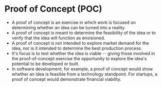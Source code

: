 # Proof of Concept (POC)

- A proof of concept is an exercise in which work is focused on determining whether an idea can be turned into a reality. 
- A proof of concept is meant to determine the feasibility of the idea or to verify that the idea will function as envisioned.
- A proof of concept is not intended to explore market demand for the idea, nor is it intended to determine the best production process.
- It's focus is to test whether the idea is viable -- giving those involved in the proof-of-concept exercise the opportunity to explore the idea's potential to be developed or built.
- In software development, for example, a proof of concept would show whether an idea is feasible from a technology standpoint. For startups, a proof of concept would demonstrate financial viability.

